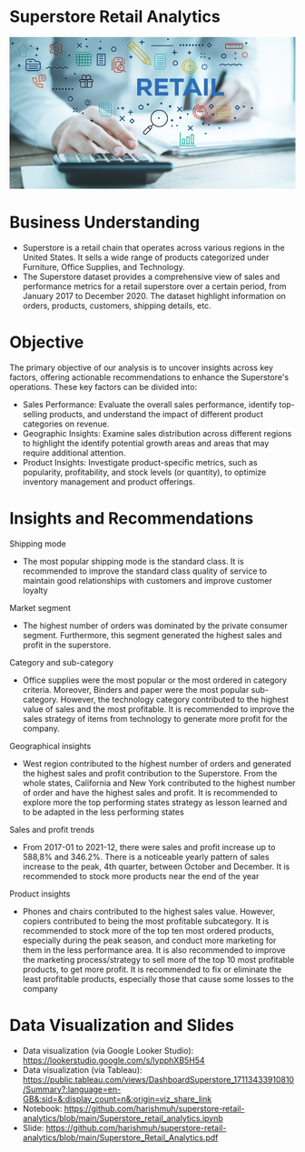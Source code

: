 # Superstore Retail Analytics

![retail](https://github.com/harishmuh/superstore-retail-analytics/blob/main/retail1.PNG?raw=true)

# Business Understanding
* Superstore is a retail chain that operates across various regions in the United States. It sells a wide range of products categorized under Furniture, Office Supplies, and Technology.
* The Superstore dataset provides a comprehensive view of sales and performance metrics for a retail superstore over a certain period, from January 2017 to December 2020. The dataset highlight information on orders, products, customers, shipping details, etc.

# Objective

The primary objective of our analysis is to uncover insights across key factors, offering actionable recommendations to enhance the Superstore's operations. These key factors can be divided into:
* Sales Performance: Evaluate the overall sales performance, identify top-selling products, and understand the impact of different product categories on revenue.
* Geographic Insights: Examine sales distribution across different regions to highlight the identify potential growth areas and areas that may require additional attention.
* Product Insights: Investigate product-specific metrics, such as popularity, profitability, and stock levels (or quantity), to optimize inventory management and product offerings.

  
# Insights and Recommendations

Shipping mode
* The most popular shipping mode is the standard class. It is recommended to improve the standard class quality of service to maintain good relationships with customers and improve customer loyalty

Market segment
* The highest number of orders was dominated by the private consumer segment. Furthermore, this segment generated the highest sales and profit in the superstore.

Category and sub-category
* Office supplies were the most popular or the most ordered in category criteria. Moreover, Binders and paper were the most popular sub-category. However, the technology category contributed to the highest value of sales and the most profitable. It is recommended to improve the sales strategy of items from technology to generate more profit for the company.

Geographical insights
* West region contributed to the highest number of orders and generated the highest sales and profit contribution to the Superstore. From the whole states, California and New York contributed to the highest number of order and have the highest sales and profit. It is recommended to explore more the top performing states strategy as lesson learned and to be adapted in the less performing states

Sales and profit trends
* From 2017-01 to 2021-12, there were sales and profit increase up to 588,8% and 346.2%. There is a noticeable yearly pattern of sales increase to the peak, 4th quarter, between October and December. It is recommended to stock more products near the end of the year

Product insights
* Phones and chairs contributed to the highest sales value. However, copiers contributed to being the most profitable subcategory. It is recommended to stock more of the top ten most ordered products, especially during the peak season, and conduct more marketing for them in the less performance area. It is also recommended to improve the marketing process/strategy to sell more of the top 10 most profitable products, to get more profit. It is recommended to fix or eliminate the least profitable products, especially those that cause some losses to the company

# Data Visualization and Slides

* Data visualization (via Google Looker Studio): https://lookerstudio.google.com/s/lypphXB5H54
* Data visualization (via Tableau): https://public.tableau.com/views/DashboardSuperstore_17113433910810/Summary?:language=en-GB&:sid=&:display_count=n&:origin=viz_share_link
* Notebook: https://github.com/harishmuh/superstore-retail-analytics/blob/main/Superstore_retail_analytics.ipynb
* Slide: https://github.com/harishmuh/superstore-retail-analytics/blob/main/Superstore_Retail_Analytics.pdf 
  
